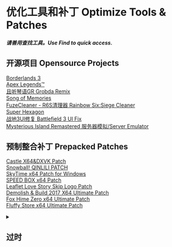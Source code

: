 # 优化工具和补丁 Optimize Tools & Patches  
##### 请善用查找工具。Use Find to quick access.  

## 开源项目 Opensource Projects
[Borderlands 3](https://github.com/GlacierLab/Borderlands3Helper)  
[Apex Legends™](https://github.com/GlacierLab/ApexAdaptive100Plus)  
[且听琴语GR Grobda Remix](https://github.com/GlacierLab/GrobdaRemixOptimize)  
[Song of Memories](https://github.com/GlacierLab/Som-resolution-fix)  
[FuzeCleaner - R6S清理器 Rainbow Six:Siege Cleaner](https://github.com/GlacierLab/FuzeCleaner)  
[Super Hexagon](https://github.com/GlacierLab/SuperHexagonOptimize)  
[战地3UI修复 Battlefield 3 UI Fix](https://github.com/GlacierLab/bf3_fix)  
[Mysterious Island Remastered 服务器模拟/Server Emulator](https://github.com/GlacierLab/MIRSE)  

## 预制整合补丁 Prepacked Patches
[Castle X64&DXVK Patch](https://community.pcgamingwiki.com/files/file/2449-castle-x64dxvk-patch/)  
[Snowball! QINLILI PATCH](https://community.pcgamingwiki.com/files/file/3004-snowball-qinlili-patch/)  
[SkyTime x64 Patch for Windows](https://community.pcgamingwiki.com/files/file/3025-skytime-x64-patch-for-windows/)  
[SPEED BOX x64 Patch](https://community.pcgamingwiki.com/files/file/3026-speed-box-x64-patch/)  
[Leaflet Love Story Skip Logo Patch](https://community.pcgamingwiki.com/files/file/3033-leaflet-love-story-skip-logo-patch/)   
[Demolish & Build 2017 X64 Ultimate Patch](https://community.pcgamingwiki.com/files/file/3034-demolish-build-2017-x64-ultimate-patch/)  
[Fox Hime Zero x64 Ultimate Patch](https://community.pcgamingwiki.com/files/file/3042-fox-hime-zero-x64-ultimate-patch/)  
[Fluffy Store x64 Ultimate Patch](https://community.pcgamingwiki.com/files/file/3043-fluffy-store-x64-ultimate-patch/)  


<details><summary>

## 过时  
</summary>
[Demolish & Build 2017](https://github.com/GlacierLab/DemolishBuild2017Optimize)  

</details>
